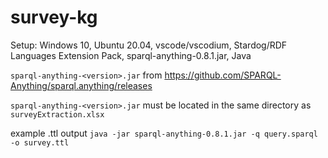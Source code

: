 # survey-kg
Setup: Windows 10, Ubuntu 20.04, vscode/vscodium, Stardog/RDF Languages Extension Pack, sparql-anything-0.8.1.jar, Java

```sparql-anything-<version>.jar``` from https://github.com/SPARQL-Anything/sparql.anything/releases
  
```sparql-anything-<version>.jar``` must be located in the same directory as ```surveyExtraction.xlsx```
  
example .ttl output ```java -jar sparql-anything-0.8.1.jar -q query.sparql -o survey.ttl```
